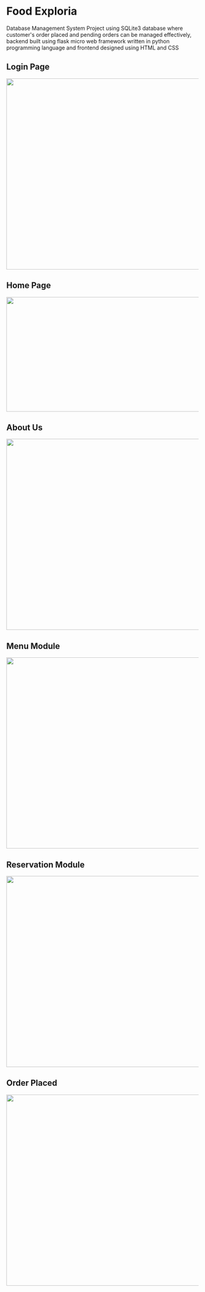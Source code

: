 <h1>Food Exploria</h1>
Database Management System Project using SQLite3 database where customer's order placed and pending orders can be managed effectively, backend built using flask micro web framework written in python programming language and frontend designed using HTML and CSS</h1>
<h2>Login Page</h2>
<img height=500 width=800 src="https://github.com/AkankshaGaonkar/Food_Exploria/blob/main/Screenshot%20(352).png" />
<h2>Home Page</h2>
<img height=300 width =800 src="https://github.com/AkankshaGaonkar/Food_Exploria/blob/main/Images/Screenshot%20(388)_LI.jpg" />
<h2>About Us</h2>
<img height=500 width=800 src="https://github.com/AkankshaGaonkar/Food_Exploria/blob/main/Images/Screenshot%20(385)_LI.jpg" />
<h2>Menu Module</h2>     
<img height=500 width=800 src="https://github.com/AkankshaGaonkar/Food_Exploria/blob/main/Images/Screenshot%20(390)_LI.jpg" />
 <h2>Reservation Module</h2>
 <img height=500 width=800 src="https://github.com/AkankshaGaonkar/Food_Exploria/blob/main/Images/Screenshot%20(386).png" />
 <h2>Order Placed</h2>
 <img height=500 width=800 src="https://github.com/AkankshaGaonkar/Food_Exploria/blob/main/Images/Screenshot%20(389).png" />
          

